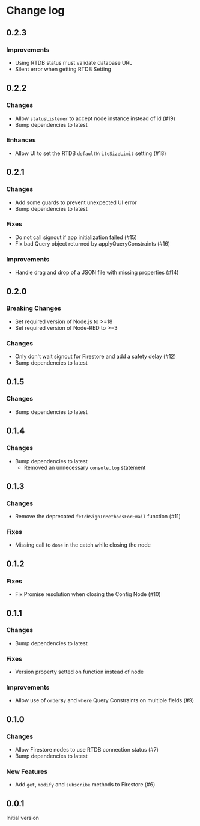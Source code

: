 # Change log

## 0.2.3

### Improvements

- Using RTDB status must validate database URL
- Silent error when getting RTDB Setting

## 0.2.2

### Changes

- Allow `statusListener` to accept node instance instead of id (#19)
- Bump dependencies to latest

### Enhances

- Allow UI to set the RTDB `defaultWriteSizeLimit` setting (#18)

## 0.2.1

### Changes

- Add some guards to prevent unexpected UI error
- Bump dependencies to latest

### Fixes

- Do not call signout if app initialization failed (#15)
- Fix bad Query object returned by applyQueryConstraints (#16)

### Improvements

- Handle drag and drop of a JSON file with missing properties (#14)

## 0.2.0

### Breaking Changes

- Set required version of Node.js to >=18
- Set required version of Node-RED to >=3

### Changes

- Only don't wait signout for Firestore and add a safety delay (#12)
- Bump dependencies to latest

## 0.1.5

### Changes

- Bump dependencies to latest

## 0.1.4

### Changes

- Bump dependencies to latest
  - Removed an unnecessary `console.log` statement

## 0.1.3

### Changes

- Remove the deprecated `fetchSignInMethodsForEmail` function (#11)

### Fixes

- Missing call to `done` in the catch while closing the node

## 0.1.2

### Fixes

- Fix Promise resolution when closing the Config Node (#10)

## 0.1.1

### Changes

- Bump dependencies to latest

### Fixes

- Version property setted on function instead of node

### Improvements

- Allow use of `orderBy` and `where` Query Constraints on multiple fields (#9)

## 0.1.0

### Changes

- Allow Firestore nodes to use RTDB connection status (#7)
- Bump dependencies to latest

### New Features

- Add `get`, `modify` and `subscribe` methods to Firestore (#6)

## 0.0.1

Initial version
